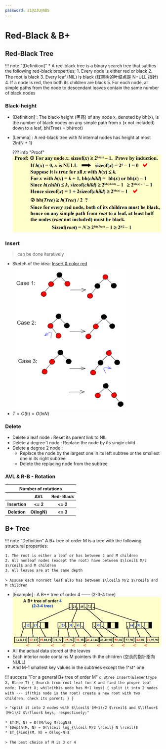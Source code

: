 ```yaml
---
password: 21@ZJU@ADS
---
```


# Red-Black & B+

## Red-Black Tree

!!! note "[Definition]"
    * A red-black tree is a binary search tree that satifies the following red-black properties;
        1. Every node is either red or black
        2. The root is black
        3. Every leaf (NIL) is black (红黑树的叶结点是 N+ULL 指针)
        4. If a node is red, then both its children are black
        5. For each node, all simple paths from the node to descendant leaves contain the same number of black nodes

### Black-height

* [Definition] : The black-height (黑高) of any node x, denoted by bh(x), is the number of black nodes on any simple path from x (x not included) down to a leaf, bh(Tree) = bh(root)
* [Lemma] : A red-black tree with N internal nodes has height at most 2ln(N + 1)

    ??? info "Proof"
        ![2023-03-07-19-26-39](../../Images/2023-03-07-19-26-39.png)

### Insert

> can be done iteratively

* Sketch of the idea: <u>Insert & color red</u>
![2023-03-07-20-12-24](../../Images/2023-03-07-20-12-24.png)
* $T = O(h) = O(lnN)$ 

### Delete

* Delete a leaf node : Reset its parent link to NIL
* Delete a degree 1 node : Replace the node by its single child
* Delete a degree 2 node :
    * Replace the node by the largest one in its left subtree or the smallest one in its right subtree
    * Delete the replacing node from the subtree

### AVL & R-B - Rotation

<table>
    <tr>
        <th colspan="3" align="center"> Number of rotations</th>
    </tr>
    <tr>
        <th> </th>
        <th>AVL</th>
        <th>Red-Black</th>
    </tr>
    <tr>
        <th>Insertion</th>
        <th> <= 2</th>
        <th> <= 2</th>
    </tr>
        <th>Deletion</th>
        <th> O(logN) </th>
        <th> <= 3</th>
    </tr>
</table>

## B+ Tree

!!! note "Definition"
    A B+ tree of order M is a tree with the following structural properties:
    
    1. The root is either a leaf or has between 2 and M children
    2. All nonleaf nodes (except the root) have between $\lceil$ M/2 $\rceil$ and M children
    3. All leaves are at the same depth

    > Assume each nonroot leaf also has between $\lceil$ M/2 $\rceil$ and M children

* [Example] : A B++ tree of order 4 —— (2-3-4 tree)
![2023-03-07-21-07-14](../../Images/2023-03-07-21-07-14.png)
* All the actual data stored at the leaves
* Each interior node contains M pointers th the children (空余的指针指向 NULL)
* And M-1 smallest key values in the subtrees except the 1^st^ one

!!! success "For a general B+ tree of order M"
    ```c
    Btree Insert(ElementType X, Btree T)
    {
        Search from root leaf for X and find the proper leaf node;
        Insert X;
        while(this node has M+1 keys)
        {
            split it into 2 nodes with ···
            if(this node is the root)
                create a new root with two children;
            check its parent;
        }
    }
    ```

    > "split it into 2 nodes with $\lceil$ (M+1)/2 $\rceil$ and $\lfloor$ (M+1)/2 $\rfloor$ keys, respectively;"

    * $T(M, N) = O((M/log M)logN)$ 
    * $Depth(M, N) = O(\lceil log_{\lceil M/2 \rceil} N \rceil)$
    * $T_{Find}(M, N) = O(log~N)$ 

    > The best choice of M is 3 or 4